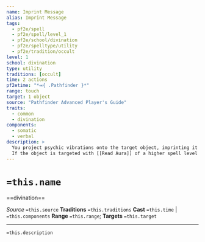 ```yaml
---
name: Imprint Message
alias: Imprint Message
tags:
  - pf2e/spell
  - pf2e/spell/level_1
  - pf2e/school/divination
  - pf2e/spelltype/utility
  - pf2e/tradition/occult
level: 1
school: divination
type: utility
traditions: [occult]
time: 2 actions
pf2etime: "*⬺{ .Pathfinder }*"
range: touch
target: 1 object
source: "Pathfinder Advanced Player's Guide"
traits:
  - common
  - divination
components:
  - somatic
  - verbal
description: >
  You project psychic vibrations onto the target object, imprinting it with a short message or emotional theme of your design. This imprinted sensation is revealed to a creature who casts [[Object Reading]] on the target object, replacing any emotional events the item was present for. If the object is in the area of a [[Retrocognition]] spell, the imprinted messages appear as major events in the timeline, but they don't interfere with any other visions.
  If the object is targeted with [[Read Aura]] of a higher spell level than imprint message, the caster learns that the object has been magically modified. When you Cast this Spell, any prior vibrations placed on an object by previous castings of imprint message fade.
---
```

# `=this.name`
==divination==

*Source* `=this.source`
**Traditions** `=this.traditions`
**Cast** `=this.time` | `=this.components`
**Range** `=this.range`; **Targets** `=this.target`

***
`=this.description`